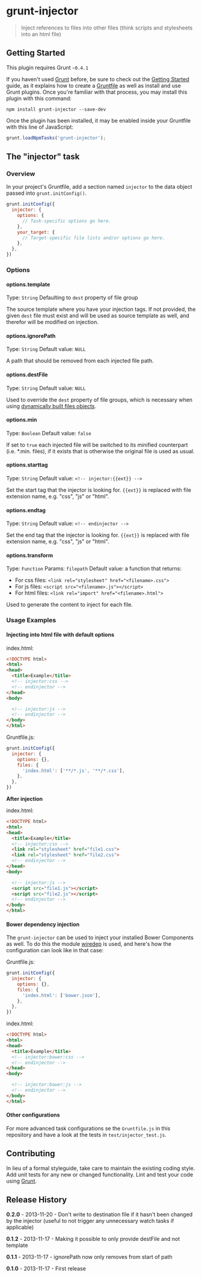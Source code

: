 # grunt-injector

> Inject references to files into other files (think scripts and stylesheets into an html file)

## Getting Started
This plugin requires Grunt `~0.4.1`

If you haven't used [Grunt](http://gruntjs.com/) before, be sure to check out the [Getting Started](http://gruntjs.com/getting-started) guide, as it explains how to create a [Gruntfile](http://gruntjs.com/sample-gruntfile) as well as install and use Grunt plugins. Once you're familiar with that process, you may install this plugin with this command:

```shell
npm install grunt-injector --save-dev
```

Once the plugin has been installed, it may be enabled inside your Gruntfile with this line of JavaScript:

```js
grunt.loadNpmTasks('grunt-injector');
```

## The "injector" task

### Overview
In your project's Gruntfile, add a section named `injector` to the data object passed into `grunt.initConfig()`.

```js
grunt.initConfig({
  injector: {
    options: {
      // Task-specific options go here.
    },
    your_target: {
      // Target-specific file lists and/or options go here.
    },
  },
})
```

### Options

#### options.template
Type: `String`
Defaulting to `dest` property of file group

The source template where you have your injection tags.
If not provided, the given `dest` file must exist and will be used as source template as well, and therefor will be modified on injection.

#### options.ignorePath
Type: `String`
Default value: `NULL`

A path that should be removed from each injected file path.

#### options.destFile
Type: `String`
Default value: `NULL`

Used to override the `dest` property of file groups, which is necessary when using [dynamically built files objects](http://gruntjs.com/configuring-tasks#building-the-files-object-dynamically).

#### options.min
Type: `Boolean`
Default value: `false`

If set to `true` each injected file will be switched to its minified counterpart (i.e. *.min.<ext> files), if it exists that is otherwise the original file is used as usual.

#### options.starttag
Type: `String`
Default value: `<!-- injector:{{ext}} -->`

Set the start tag that the injector is looking for. `{{ext}}` is replaced with file extension name, e.g. "css", "js" or "html".

#### options.endtag
Type: `String`
Default value: `<!-- endinjector -->`

Set the end tag that the injector is looking for. `{{ext}}` is replaced with file extension name, e.g. "css", "js" or "html".

#### options.transform
Type: `Function`
Params: `filepath`
Default value: a function that returns:

* For css files: `<link rel="stylesheet" href="<filename>.css">`
* For js files: `<script src="<filename>.js"></script>`
* For html files: `<link rel="import" href="<filename>.html">`

Used to generate the content to inject for each file.

### Usage Examples

#### Injecting into html file with default options

index.html:

```html
<!DOCTYPE html>
<html>
<head>
  <title>Example</title>
  <!-- injector:css -->
  <!-- endinjector -->
</head>
<body>

  <!-- injector:js -->
  <!-- endinjector -->
</body>
</html>
```
Gruntfile.js:

```js
grunt.initConfig({
  injector: {
    options: {},
    files: {
      'index.html': ['**/*.js', '**/*.css'],
    },
  },
})
```

**After injection**

index.html:
```html
<!DOCTYPE html>
<html>
<head>
  <title>Example</title>
  <!-- injector:css -->
  <link rel="stylesheet" href="file1.css">
  <link rel="stylesheet" href="file2.css">
  <!-- endinjector -->
</head>
<body>

  <!-- injector:js -->
  <script src="file1.js"></script>
  <script src="file2.js"></script>
  <!-- endinjector -->
</body>
</html>
```

#### Bower dependency injection

The `grunt-injector` can be used to inject your installed Bower Components as well.
To do this the module [wiredep](https://github.com/stephenplusplus/wiredep) is used, and here's how the configuration can look like in that case:

Gruntfile.js:

```js
grunt.initConfig({
  injector: {
    options: {},
    files: {
      'index.html': ['bower.json'],
    },
  },
})
```

index.html:

```html
<!DOCTYPE html>
<html>
<head>
  <title>Example</title>
  <!-- injector:bower:css -->
  <!-- endinjector -->
</head>
<body>

  <!-- injector:bower:js -->
  <!-- endinjector -->
</body>
</html>
```

#### Other configurations
For more advanced task configurations se the `Gruntfile.js` in this repository and have a look at the tests in `test/injector_test.js`.

## Contributing
In lieu of a formal styleguide, take care to maintain the existing coding style. Add unit tests for any new or changed functionality. Lint and test your code using [Grunt](http://gruntjs.com/).

## Release History

**0.2.0** - 2013-11-20 - Don't write to destination file if it hasn't been changed by the injector (useful to not trigger any unnecessary watch tasks if applicable)

**0.1.2** - 2013-11-17 - Making it possible to only provide destFile and not template

**0.1.1** - 2013-11-17 - ignorePath now only removes from start of path

**0.1.0** - 2013-11-17 - First release
